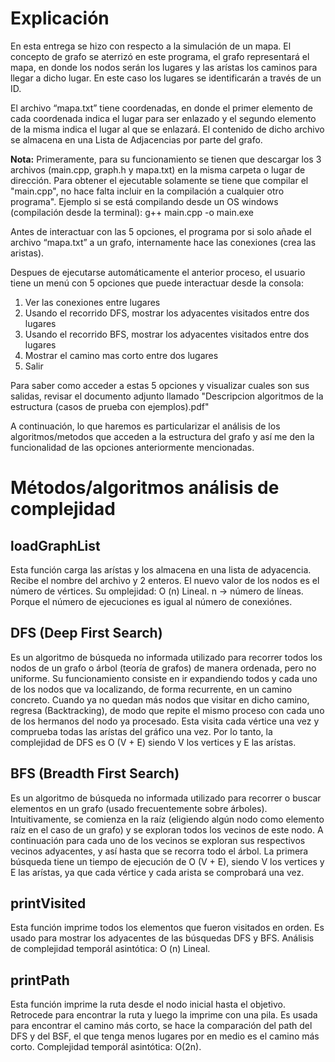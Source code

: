 # Explicación

En esta entrega se hizo con respecto a la simulación de un mapa. El concepto de grafo se aterrizó en este programa, el grafo representará el mapa, en donde los nodos serán los lugares y las arístas los caminos para llegar a dicho lugar. En este caso los lugares se identificarán a través de un ID.

El archivo “mapa.txt” tiene coordenadas, en donde el primer elemento de cada coordenada indica el lugar para ser enlazado y el segundo elemento de la misma indica el lugar al que se enlazará. El contenido de dicho archivo se almacena en una Lista de Adjacencias por parte del grafo.

**Nota:** Primeramente, para su funcionamiento se tienen que descargar los 3 archivos (main.cpp, graph.h y mapa.txt) en la misma carpeta o lugar de dirección. Para obtener el ejecutable solamente se tiene que compilar el "main.cpp", no hace falta incluir en la compilación a cualquier otro programa". Ejemplo si se está compilando desde un OS windows (compilación desde la terminal): g++ main.cpp -o main.exe

Antes de interactuar con las 5 opciones, el programa por si solo añade el archivo “mapa.txt” a un grafo, internamente hace las conexiones (crea las aristas). 

Despues de ejecutarse automáticamente el anterior proceso, el usuario tiene un menú con 5 opciones que puede interactuar desde la consola:

1. Ver las conexiones entre lugares
2. Usando el recorrido DFS, mostrar los adyacentes visitados entre dos lugares
3. Usando el recorrido BFS, mostrar los adyacentes visitados entre dos lugares
4. Mostrar el camino mas corto entre dos lugares
5. Salir

Para saber como acceder a estas 5 opciones y visualizar cuales son sus salidas, revisar el documento adjunto llamado "Descripcion algoritmos de la estructura (casos de prueba con ejemplos).pdf"

A continuación, lo que haremos es particularizar el análisis de los algoritmos/metodos que acceden a la estructura del grafo y así me den la funcionalidad de las opciones anteriormente mencionadas.

# Métodos/algoritmos análisis de complejidad

## loadGraphList

Esta función carga las arístas y los almacena en una lista de adyacencia. Recibe el nombre del archivo y 2 enteros. El nuevo valor de los nodos es el número de vértices. Su omplejidad: O (n) Lineal. n -> número de líneas. Porque el número de ejecuciones es igual al número de conexiónes.

## DFS (Deep First Search)

Es un algoritmo de búsqueda no informada utilizado para recorrer todos los nodos de un grafo o árbol (teoría de grafos) de manera ordenada, pero no uniforme. Su funcionamiento consiste en ir expandiendo todos y cada uno de los nodos que va localizando, de forma recurrente, en un camino concreto. Cuando ya no quedan más nodos que visitar en dicho camino, regresa (Backtracking), de modo que repite el mismo proceso con cada uno de los hermanos del nodo ya procesado. Esta visita cada vértice una vez y comprueba todas las arístas del gráfico una vez. Por lo tanto, la complejidad de DFS es O (V + E) siendo V los vertices y E las arístas.

## BFS (Breadth First Search)

Es un algoritmo de búsqueda no informada utilizado para recorrer o buscar elementos en un grafo (usado frecuentemente sobre árboles). Intuitivamente, se comienza en la raíz (eligiendo algún nodo como elemento raíz en el caso de un grafo) y se exploran todos los vecinos de este nodo. A continuación para cada uno de los vecinos se exploran sus respectivos vecinos adyacentes, y así hasta que se recorra todo el árbol. La primera búsqueda tiene un tiempo de ejecución de O (V + E), siendo V los vertices y E las arístas, ya que cada vértice y cada arista se comprobará una vez.

## printVisited

Esta función imprime todos los elementos que fueron visitados en orden. Es usado para mostrar los adyacentes de las búsquedas DFS y BFS. Análisis de complejidad temporál asintótica: O (n) Lineal.

## printPath

Esta función imprime la ruta desde el nodo inicial hasta el objetivo. Retrocede para encontrar la ruta y luego la imprime con una pila. Es usada para encontrar el camino más corto, se hace la comparación del path del DFS y del BSF, el que tenga menos lugares por en medio es el camino más corto. Complejidad temporál asintótica: O(2n).
